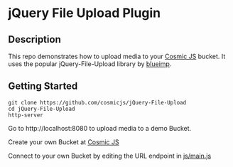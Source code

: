 # jQuery File Upload Plugin


## Description
This repo demonstrates how to upload media to your [Cosmic JS](https://cosmicjs.com) bucket.  It uses the popular jQuery-File-Upload library by [blueimp](https://github.com/blueimp).

## Getting Started
```
git clone https://github.com/cosmicjs/jQuery-File-Upload
cd jQuery-File-Upload
http-server
```
Go to http://localhost:8080 to upload media to a demo Bucket.

Create your own Bucket at [Cosmic JS](https://cosmicjs.com)

Connect to your own Bucket by editing the URL endpoint in [js/main.js](https://github.com/cosmicjs/jQuery-File-Upload/blob/master/js/main.js)